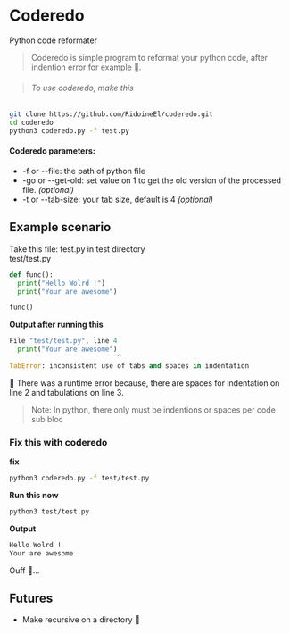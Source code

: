 # Coderedo
Python code reformater

> Coderedo is simple program to reformat your python code, after indention error for example 🤗️.

> ###### To use coderedo, make this

```bash
git clone https://github.com/RidoineEl/coderedo.git
cd coderedo
python3 coderedo.py -f test.py
```

#### Coderedo parameters:
* -f or --file: the path of python file
* -go or --get-old: set value on 1 to get the old version of the processed file. *(optional)*
* -t or --tab-size: your tab size, default is 4 *(optional)*

## Example scenario
Take this file: test.py in test directory <br>
test/test.py
```python
def func():
  print("Hello Wolrd !")
  print("Your are awesome")

func()
```
**Output after running this**

```python
File "test/test.py", line 4
  print("Your are awesome")
                           ^
TabError: inconsistent use of tabs and spaces in indentation
```

🤧️ There was a runtime error because, there are spaces for indentation on line 2 and tabulations on line 3.
> Note: In python, there only must be indentions or spaces per code sub bloc

### Fix this with coderedo
**fix**

```bash
python3 coderedo.py -f test/test.py
```

**Run this now**

```bash
python3 test/test.py
```

**Output**

```bash
Hello Wolrd !
Your are awesome
```

Ouff 🙂️...

## Futures
* Make recursive on a directory 🤔️
